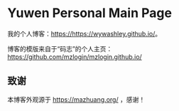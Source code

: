 # Yuwen Personal Main Page

我的个人博客：<https://https://wywashley.github.io/>。

博客的模版来自于“码志”的个人主页：https://github.com/mzlogin/mzlogin.github.io/


## 致谢

本博客外观源于 https://mazhuang.org/ ，感谢！
